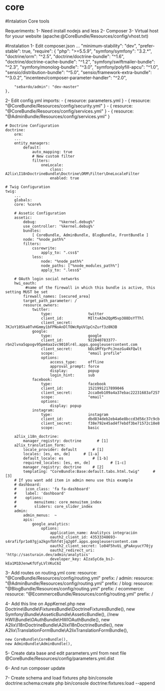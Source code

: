 # core
#Intalation Core tools

Requeriments:
1- Need install nodejs and less
2- Composer
3- Virtual host for youur website (apache:@CoreBundle/Resources/config/vhost.txt)

#Instalation
1- Edit composer.json
    ...
    "minimum-stability": "dev", 
    "prefer-stable": true,
    "require": {
        "php": ">=5.5.9",
        "symfony/symfony": "3.2.*",
        "doctrine/orm": "^2.5",
        "doctrine/doctrine-bundle": "^1.6",
        "doctrine/doctrine-cache-bundle": "^1.2",
        "symfony/swiftmailer-bundle": "^2.3",
        "symfony/monolog-bundle": "^3.0",
        "symfony/polyfill-apcu": "^1.0",
        "sensio/distribution-bundle": "^5.0",
        "sensio/framework-extra-bundle": "^3.0.2",
        "incenteev/composer-parameter-handler": "^2.0",
        
        "sebardo/admin": "dev-master"
    },

2- Edit config.yml
	imports:
	    - { resource: parameters.yml }
	    - { resource: "@CoreBundle/Resources/config/security.yml" }
	    - { resource: "@CoreBundle/Resources/config/services.yml" }
	    - { resource: "@AdminBundle/Resources/config/services.yml" }

	# Doctrine Configuration
	doctrine:
	    orm:
		...
		entity_managers:
		    default:
		        auto_mapping: true
		        # New custom filter
		        filters:
		            oneLocale:
		                class: A2lix\I18nDoctrineBundle\Doctrine\ORM\Filter\OneLocaleFilter
		                enabled: true

	# Twig Configuration
	twig:
	    ...
	    globals:
		core: %core%
                
        # Assetic Configuration
        assetic:
            debug:          "%kernel.debug%"
            use_controller: '%kernel.debug%'
            bundles:
                [ CoreBundle, AdminBundle, BlogBundle, FrontBundle ]
            node: "%node_path%"
            filters:
                cssrewrite:
                    apply_to: ".css$"
                less:
                    node: "%node_path%"
                    node_paths: ["%node_modules_path%"]
                    apply_to: ".less$"

        # OAuth login social networks  
        hwi_oauth:
             #name of the firewall in which this bundle is active, this setting MUST be set
            firewall_names: [secured_area]
            target_path_parameter: /
            resource_owners:
                twitter:
                    type:                twitter
                    client_id:           MIltvA3m2QpM5vp388DsYTThl
                    client_secret:       7KJoY105ka0TvHGmmy1bFPNoAnDlTOWcRpUV1pCnZurf3z8N3B
                google:
                    type:                google
                    client_id:           922040783377-rbn2lvna5qpogv95pm4aa1vc9010lr4l.apps.googleusercontent.com
                    client_secret:       bDLGMfYprPcJnozGu4kFQwlt
                    scope:               "email profile"
                    options:
                        access_type:     offline
                        approval_prompt: force
                        display:         popup
                        login_hint:      sub
                facebook:
                    type:                facebook
                    client_id:           1521991217899046
                    client_secret:       2cca8eb109a4a37ebac22231683af257
                    scope:               "email"
                    options:
                        display: popup 
                instagram:
                    type:                instagram
                    client_id:           dbd834deb2eb4a6e8bccd3d56c37c9cb
                    client_secret:       f38e792e45ad4f7ebdf3be71572c18e8
                    scope:               basic

        a2lix_i18n_doctrine:
            manager_registry: doctrine       # [1]
        a2lix_translation_form:
            locale_provider: default       # [1]
            locales: [es, en, de]      # [1-a]
            default_locale: es             # [1-b]
            required_locales: [es, en, de]         # [1-c]
            manager_registry: doctrine     # [2]
            templating: "CoreBundle:Base:default.tabs.html.twig"      # [3]
        # If you want add item in admin menu use this example
        # dashboard:
        #    icon_class: 'fa fa-dashboard'
        #    label: 'dashboard'
        #    options:
        #        menuitems: core_menuitem_index
        #        sliders: core_slider_index
        admin:
            admin_menus:  ~
            apis:
                google_analytics:
                    options:
                        application_name: Analitycs integración
                        oauth2_client_id: 43533348693-s4rafifpr1o07gja2kgnfbhf4tjq2g0f.apps.googleusercontent.com
                        oauth2_client_secret: lo04F5hvUi_gPaAxyucY70jy
                        oauth2_redirect_uri: 'http://sasturain.dev/admin/analytics'
                        developer_key: AIzaSyCda_bsJ-kEa1M1DJenwKfUfyLVlVKuC6I

3- Add routes on routing.yml
	core:
	    resource: "@CoreBundle/Resources/config/routing.yml"
	    prefix:   /
	admin:
	    resource: "@AdminBundle/Resources/config/routing.yml"
	    prefix:   /
	blog:
	    resource: "@BlogBundle/Resources/config/routing.yml"
	    prefix:   /
	ecommerce:
	    resource: "@EcommerceBundle/Resources/config/routing.yml"
	    prefix:   /

4- Add this line on AppKernel.php
    new Doctrine\Bundle\FixturesBundle\DoctrineFixturesBundle(),
    new Symfony\Bundle\AsseticBundle\AsseticBundle(),
    //new HWI\Bundle\OAuthBundle\HWIOAuthBundle(),
    new A2lix\I18nDoctrineBundle\A2lixI18nDoctrineBundle(),
    new A2lix\TranslationFormBundle\A2lixTranslationFormBundle(),

    new CoreBundle\CoreBundle(),
    new AdminBundle\AdminBundle(),

5- Create data base and edit parameters.yml from next file
@CoreBundle/Resources/config/parameters.yml.dist

6- And run
composer update

7- Create schema and load fixtures
php bin/console doctrine:schema:create
php bin/console doctrine:fixtures:load --append



